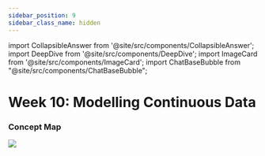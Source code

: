 ```yaml
---
sidebar_position: 9
sidebar_class_name: hidden
---
```


import CollapsibleAnswer from '@site/src/components/CollapsibleAnswer';
import DeepDive from '@site/src/components/DeepDive';
import ImageCard from '@site/src/components/ImageCard';
import ChatBaseBubble from "@site/src/components/ChatBaseBubble";

# Week 10: Modelling Continuous Data



<ChatBaseBubble/>

### Concept Map

![](https://www.dropbox.com/scl/fi/gt26374kwrt4k1lyfrcfz/DDW-Concept-Map-Week-10.drawio.png?rlkey=slg8113sew3hw7sfkclhi6p80&st=pnbi8xaf&raw=1)

